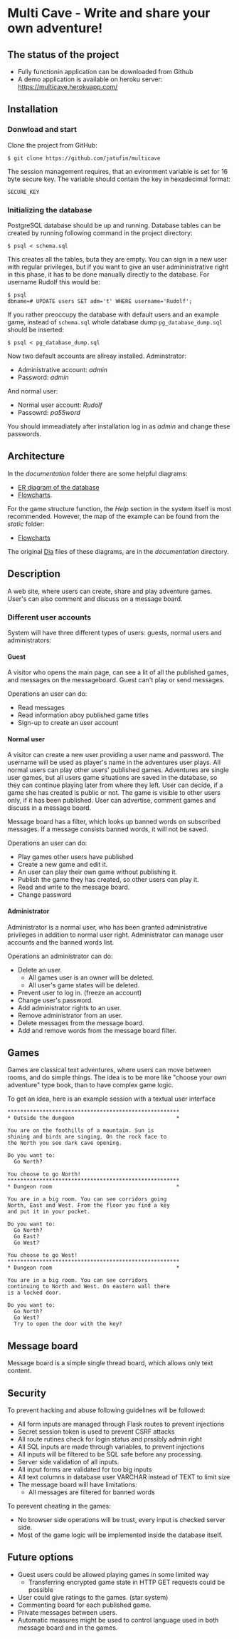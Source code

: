 # Multi Cave - Write and share your own adventure!

## The status of the project
* Fully functionin application can be downloaded from Github
* A demo application is available on heroku server: https://multicave.herokuapp.com/

## Installation

### Donwload and start

Clone the project from GitHub:
```
$ git clone https://github.com/jatufin/multicave
```

The session management requires, that an evironment variable is set for 16 byte secure key. The variable should contain the key in hexadecimal format:
```
SECURE_KEY
```

### Initializing the database

PostgreSQL database should be up and running. Database tables can be created by running following command in the project directory:

```
$ psql < schema.sql
```

This creates all the tables, buta they are empty. You can sign in a new user with regular privileges, but if you want to give an user admininistrative right in this phase, it has to be done manually directly to the database. For username Rudolf this would be:

```
$ psql
dbname=# UPDATE users SET adm='t' WHERE username='Rudolf';
```

If you rather preoccupy the database with default users and an example game, instead of ```schema.sql``` whole database dump ```pg_database_dump.sql``` should be inserted:

```
$ psql < pg_database_dump.sql
```

Now two default accounts are allreay installed. Adminstrator:

* Administrative account: _admin_
* Password: _admin_

And normal user:
* Normal user account: _Rudolf_
* Passowrd: _pa55word_

You should immeadiately after installation log in as _admin_ and change these passwords.

## Architecture

In the _documentation_ folder there are some helpful diagrams:
* [ER diagram of the database](https://github.com/jatufin/multicave/blob/master/documentation/ER-diagram.svg)
* [Flowcharts](https://github.com/jatufin/multicave/blob/master/documentation/flowcharts.pdf).

For the game structure function, the _Help_ section in the system itself is most recommended. However, the map of the example can be found from the _static_ folder:
* [Flowcharts](https://github.com/jatufin/multicave/blob/master/static/example_game.svg)

The original [Dia](https://wiki.gnome.org/Apps/Dia/) files of these diagrams, are in the _documentation_ directory.

## Description
A web site, where users can create, share and play adventure games. User's can also comment and discuss on a message board.

### Different user accounts
System will have three different types of users: guests, normal users and administrators:

#### Guest
A visitor who opens the main page, can see a lit of all the published games, and messages on the messageboard. Guest can't play or send messages.

Operations an user can do:
* Read messages
* Read information aboy published game titles
* Sign-up to create an user account

#### Normal user
A visitor can create a new user providing a user name and password. The username will be used as player's name in the adventures user plays. All normal users can play other users' published games. Adventures are single user games, but all users game situations are saved in the database, so they can continue playing later from where they left. User can decide, if a game she has created is public or not. The game is visible to other users only, if it has been published. User can advertise, comment games and discuss in a message board.

Message board has a filter, which looks up banned words on subscribed messages. If a message consists banned words, it will not be saved.

Operations an user can do:
* Play games other users have published
* Create a new game and edit it.
* An user can play their own game without publishing it.
* Publish the game they has created, so other users can play it.
* Read and write to the message board.
* Change password


#### Administrator
Administrator is a normal user, who has been granted administrative privileges in addition to normal user right. Administrator can manage user accounts and the banned words list.

Operations an administrator can do:
* Delete an user.
  * All games user is an owner will be deleted.
  * All user's game states will be deleted.
* Prevent user to log in. (freeze an account)
* Change user's password.
* Add administrator rights to an user.
* Remove administrator from an user.
* Delete messages from the message board.
* Add and remove words from the message board filter.

## Games
Games are classical text adventures, where users can move between rooms, and do simple things. The idea is to be more like "choose your own adventure" type book, than to have complex game logic.

To get an idea, here is an example session with a textual user interface
```
******************************************************
* Outside the dungeon                                *

You are on the foothills of a mountain. Sun is
shining and birds are singing. On the rock face to
the North you see dark cave opening.

Do you want to:
  Go North?

You choose to go North!
******************************************************
* Dungeon room                                       *

You are in a big room. You can see corridors going
North, East and West. From the floor you find a key
and put it in your pocket.

Do you want to:
  Go North?
  Go East?
  Go West?

You choose to go West!
******************************************************
* Dungeon room                                       *

You are in a big room. You can see corridors
continuing to North and West. On eastern wall there
is a locked door.

Do you want to:
  Go North?
  Go West?
  Try to open the door with the key?
```

## Message board
Message board is a simple single thread board, which allows only text content.

## Security

To prevent hacking and abuse following guidelines will be followed:
* All form inputs are managed through Flask routes to prevent injections
* Secret session token is used to prevent CSRF attacks
* All route rutines check for login status and prssibly admin right
* All SQL inputs are made through variables, to prevent injections
* All inputs will be filtered to be SQL safe before any processing.
* Server side validation of all inputs.
* All input forms are validated for too big inputs
* All text columns in database user VARCHAR instead of TEXT to limit size
* The message board will have limitations:
  * All messages are filtered for banned words

To perevent cheating in the games:
* No browser side operations will be trust, every input is checked server side.
* Most of the game logic will be implemented inside the database itself.

## Future options
* Guest users could be allowed playing games in some limited way
  * Transferring encrypted game state in HTTP GET requests could be possible
* User could give ratings to the games. (star system)
* Commenting board for each published game.
* Private messages between users.
* Automatic measures might be used to control language used in both message board and in the games.

